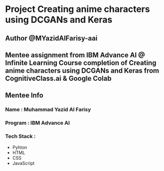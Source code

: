 # Project Creating anime characters using DCGANs and Keras

## Author @MYazidAlFarisy-aai

## Mentee assignment from IBM Advance AI @ Infinite Learning Course completion of Creating anime characters using DCGANs and Keras from CognitiveClass.ai & Google Colab

## Mentee Info

### Name : Muhammad Yazid Al Farisy
### Program : IBM Advance AI
### Tech Stack :
- Pyhton
- HTML
- CSS
- JavaScript
